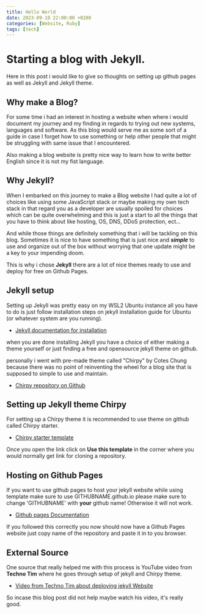 ```yaml
---
title: Hello World
date: 2023-09-18 22:00:00 +0200
categories: [Website, Ruby]
tags: [tech]
---
```


# Starting a blog with Jekyll.

Here in this post i would like to give so thoughts on setting up github pages as well as Jekyll and Jekyll theme.

## Why make a Blog?

For some time i had an interest in hosting a website when where i would document my journey and my finding in regards to trying out new systems, languages and software. As this blog would serve me as some sort of a guide in case I forget how to use something or help other people that might be struggling with same issue that I encountered.

Also making a blog website is pretty nice way to learn how to write better English since it is not my fist language.

## Why Jekyll?

When I embarked on this journey to make a Blog website I had quite a lot of choices like using some JavaScript stack or maybe making my own tech stack in that regard you as a developer are usually spoiled for choices which can be quite overwhelming and this is just a start to all the things that you have to think about like hosting, OS, DNS, DDoS protection, ect...

And while those things are definitely something that i will be tackling on this blog.
Sometimes it is nice to have something that is just nice and ***simple*** to use and organize out of the box without worrying that one update might be a key to your impending doom.

This is why i chose **Jekyll** there are a lot of nice themes ready to use and deploy for free on Github Pages.

## Jekyll setup

Setting up Jekyll was pretty easy on my WSL2 Ubuntu instance all you have to do is just follow installation steps on jekyll installation guide for Ubuntu (or whatever system are you running).

* [Jekyll documentation for installation](https://jekyllrb.com/docs/installation/)

when you are done installing Jekyll you have a choice of either making a theme yourself or just finding a free and opensource jekyll theme on github.

personally i went with pre-made theme called "Chirpy" by Cotes Chung because there was no point of reinventing the wheel for a blog site that is supposed to simple to use and maintain.

* [Chirpy repository on Github](https://github.com/cotes2020/jekyll-theme-chirpy)

## Setting up Jekyll theme Chirpy

For setting up a Chirpy theme it is recommended to use theme on github called Chirpy starter.

* [Chirpy starter template](https://github.com/cotes2020/chirpy-starter)

Once you open the link click on **Use this template** in the corner where you would normally get link for cloning a repository.

## Hosting on Github Pages

If you want to use github pages to host your jekyll website while using template make sure to use GITHUBNAME.github.io please make sure to change 'GITHUBNAME' with **your** github name! Otherwise it will not work.

* [Github pages Documentation](https://docs.github.com/en/pages/getting-started-with-github-pages/creating-a-github-pages-site)

If you followed this correctly you now should now have a Github Pages website just copy name of the repository and paste it in to you browser.

## External Source

One source that really helped me with this process is YouTube video from **Techno Tim** where he goes through setup of jekyll and Chirpy theme.

* [Video from Techno Tim about deploying jekyll Website](https://www.youtube.com/watch?v=F8iOU1ci19Q)

So incase this blog post did not help maybe watch his video, it's really good.
